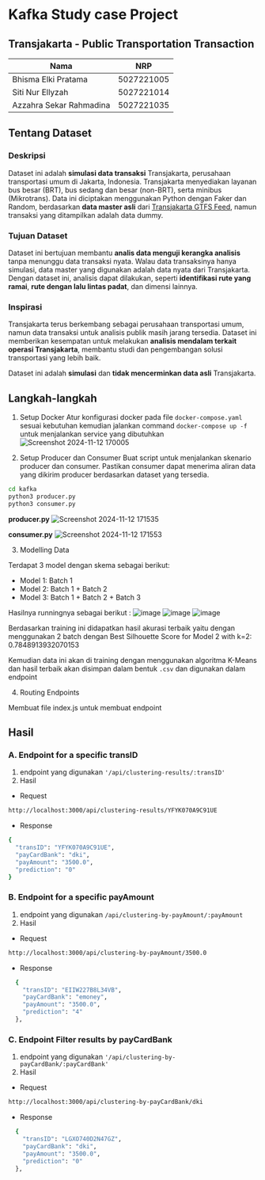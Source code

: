 # Kafka Study case Project

## Transjakarta - Public Transportation Transaction

| Nama | NRP |
| ---------------------- | ---------- |
| Bhisma Elki Pratama | 5027221005 |
| Siti Nur Ellyzah | 5027221014 |
| Azzahra Sekar Rahmadina | 5027221035 |

## Tentang Dataset

### Deskripsi
Dataset ini adalah **simulasi data transaksi** Transjakarta, perusahaan transportasi umum di Jakarta, Indonesia. Transjakarta menyediakan layanan bus besar (BRT), bus sedang dan besar (non-BRT), serta minibus (Mikrotrans). Data ini diciptakan menggunakan Python dengan Faker dan Random, berdasarkan **data master asli** dari [Transjakarta GTFS Feed](https://ppid.transjakarta.co.id/pusat-data/data-terbuka/transjakarta-gtfs-feed), namun transaksi yang ditampilkan adalah data dummy.

### Tujuan Dataset
Dataset ini bertujuan membantu **analis data menguji kerangka analisis** tanpa menunggu data transaksi nyata. Walau data transaksinya hanya simulasi, data master yang digunakan adalah data nyata dari Transjakarta. Dengan dataset ini, analisis dapat dilakukan, seperti **identifikasi rute yang ramai**, **rute dengan lalu lintas padat**, dan dimensi lainnya.

### Inspirasi
Transjakarta terus berkembang sebagai perusahaan transportasi umum, namun data transaksi untuk analisis publik masih jarang tersedia. Dataset ini memberikan kesempatan untuk melakukan **analisis mendalam terkait operasi Transjakarta**, membantu studi dan pengembangan solusi transportasi yang lebih baik.

Dataset ini adalah **simulasi** dan **tidak mencerminkan data asli** Transjakarta.

## Langkah-langkah

1. Setup Docker
Atur konfigurasi docker pada file `docker-compose.yaml` sesuai kebutuhan kemudian jalankan command `docker-compose up -f` untuk menjalankan service yang dibutuhkan
![Screenshot 2024-11-12 170005](https://github.com/user-attachments/assets/8621e415-d53b-44fd-aa31-29301b653772)

2. Setup Producer dan Consumer
Buat script untuk menjalankan skenario producer dan consumer. Pastikan consumer dapat menerima aliran data yang dikirim producer berdasarkan dataset yang tersedia.
  ```bash
  cd kafka
  python3 producer.py
  python3 consumer.py
  ```
**producer.py**
![Screenshot 2024-11-12 171535](https://github.com/user-attachments/assets/b661680b-0f9f-445b-b5d2-677602b0e84c)

**consumer.py**
![Screenshot 2024-11-12 171553](https://github.com/user-attachments/assets/e502adf5-e32d-4023-94ec-5e431cf098dd)

3. Modelling Data

Terdapat 3 model dengan skema sebagai berikut:
- Model 1: Batch 1
- Model 2: Batch 1 + Batch 2
- Model 3: Batch 1 + Batch 2 + Batch 3

Hasilnya runningnya sebagai berikut :
![image](https://github.com/user-attachments/assets/03ae37bd-49e8-41e3-9608-35b1ce341f2d)
![image](https://github.com/user-attachments/assets/d3a20188-3787-4adc-a034-5812578e7111)
![image](https://github.com/user-attachments/assets/e1652c68-5cce-438a-9800-e10bf22b98da)

Berdasarkan training ini didapatkan hasil akurasi terbaik yaitu dengan menggunakan 2 batch dengan Best Silhouette Score for Model 2 with k=2: 0.7848913932070153 

Kemudian data ini akan di training dengan menggunakan algoritma K-Means dan hasil terbaik akan disimpan dalam bentuk `.csv` dan digunakan dalam endpoint

4. Routing Endpoints

Membuat file index.js untuk membuat endpoint 

## Hasil

### A. Endpoint for a specific transID

1. endpoint yang digunakan `'/api/clustering-results/:transID'`
2. Hasil
- Request
```bash
http://localhost:3000/api/clustering-results/YFYK070A9C91UE
```
- Response
```bash
{
  "transID": "YFYK070A9C91UE",
  "payCardBank": "dki",
  "payAmount": "3500.0",
  "prediction": "0"
}
```

### B. Endpoint for a specific payAmount
1. endpoint yang digunakan `/api/clustering-by-payAmount/:payAmount`
2. Hasil
- Request
```bash
http://localhost:3000/api/clustering-by-payAmount/3500.0
```
- Response
```bash
  {
    "transID": "EIIW227B8L34VB",
    "payCardBank": "emoney",
    "payAmount": "3500.0",
    "prediction": "4"
  },
```

### C. Endpoint Filter results by payCardBank
1. endpoint yang digunakan `'/api/clustering-by-payCardBank/:payCardBank'`
2. Hasil
- Request
```bash
http://localhost:3000/api/clustering-by-payCardBank/dki
```
- Response
```bash
  {
    "transID": "LGXO740D2N47GZ",
    "payCardBank": "dki",
    "payAmount": "3500.0",
    "prediction": "0"
  },
```



